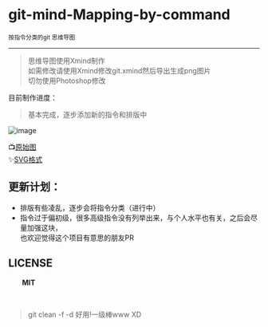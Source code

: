 # git-mind-Mapping-by-command
<small> 按指令分类的git 思维导图</small>
<hr/>

> 思维导图使用Xmind制作<br>
> 如需修改请使用Xmind修改git.xmind然后导出生成png图片<br>
> 切勿使用Photoshop修改


目前制作进度：
> 基本完成，逐步添加新的指令和排版中

![image](https://github.com/Kuri-su/gitMindmap-by-command/blob/master/Git%20V2.7.4.png "showPNG")<br/>

:tv:[原始图](https://raw.githubusercontent.com/Kuri-su/gitMindmap-by-command/master/Git%20V2.7.4.png "pic" )
<br/>
:sparkles:[SVG格式](https://github.com/Kuri-su/gitMindmap-by-command/blob/master/Git%20V2.7.4.svg "pic" )

## 更新计划：
* 排版有些凌乱，逐步会将指令分类（进行中）
* 指令过于偏初级，很多高级指令没有列举出来，与个人水平也有关，之后会尽量加强这块，<br>也欢迎觉得这个项目有意思的朋友PR

## LICENSE
&nbsp;&nbsp;&nbsp;&nbsp;&nbsp;&nbsp;&nbsp;<b>MIT</b>

<br/>

> git clean -f -d 好用!一级棒www XD

